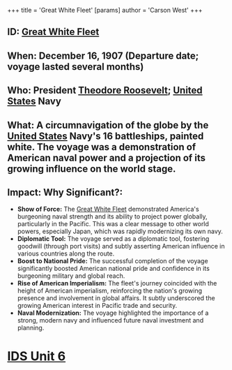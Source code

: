 +++
 title = 'Great White Fleet'
[params]
	author = 'Carson West'
+++
## ID: [Great White Fleet](./../great-white-fleet/)

## When: December 16, 1907 (Departure date; voyage lasted several months)

## Who:  President [Theodore Roosevelt](./../theodore-roosevelt/); [United States](./../united-states/) Navy

## What: A circumnavigation of the globe by the [United States](./../united-states/) Navy's 16 battleships, painted white.  The voyage was a demonstration of American naval power and a projection of its growing influence on the world stage.

## Impact: Why Significant?:
* **Show of Force:** The [Great White Fleet](./../great-white-fleet/) demonstrated America's burgeoning naval strength and its ability to project power globally, particularly in the Pacific. This was a clear message to other world powers, especially Japan, which was rapidly modernizing its own navy.
* **Diplomatic Tool:** The voyage served as a diplomatic tool, fostering goodwill (through port visits) and subtly asserting American influence in various countries along the route.
* **Boost to National Pride:** The successful completion of the voyage significantly boosted American national pride and confidence in its burgeoning military and global reach.
* **Rise of American Imperialism:** The fleet's journey coincided with the height of American imperialism, reinforcing the nation's growing presence and involvement in global affairs.  It subtly underscored the growing American interest in Pacific trade and security.
* **Naval Modernization:** The voyage highlighted the importance of a strong, modern navy and influenced future naval investment and planning.

# [IDS Unit 6](./../ids-unit-6/)